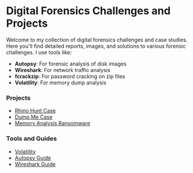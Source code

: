 # Digital Forensics Challenges and Projects

Welcome to my collection of digital forensics challenges and case studies. Here you'll find detailed reports, images, and solutions to various forensic challenges. I use tools like:
- **Autopsy**: For forensic analysis of disk images
- **Wireshark**: For network traffic analysis
- **fcrackzip**: For password cracking on zip files
- **Volatility**: For memory dump analysis

### Projects
- [Rhino Hunt Case](./challenges/rhino-hunt/README.md)
- [Dump Me Case](./challenges/memory-forensics/dump-me/README.md)
- [Memory Analysis Ransomware](./challenges/memory-forensics/memory-analysis-ransomware/memory-analysis-ransomware.md)

### Tools and Guides
- [Volatility](./tools/volatility-guide.md)
- [Autopsy Guide](./tools/autopsy-guide.md)
- [Wireshark Guide](./tools/wireshark-guide.md)
